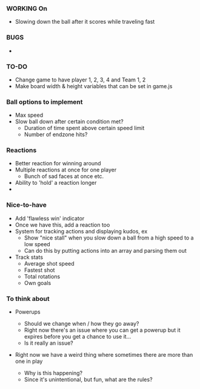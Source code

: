 ### WORKING On

* Slowing down the ball after it scores while traveling fast

### BUGS

*

### TO-DO


* Change game to have player 1, 2, 3, 4 and Team 1, 2
* Make board width & height variables that can be set in game.js


### Ball options to implement

* Max speed
* Slow ball down after certain condition met?
  * Duration of time spent above certain speed limit
  * Number of endzone hits?


### Reactions

* Better reaction for winning around
* Multiple reactions at once for one player
  * Bunch of sad faces at once etc.
* Ability to 'hold' a reaction longer
*


### Nice-to-have

* Add 'flawless win' indicator
* Once we have this, add a reaction too
* System for tracking actions and displaying kudos, ex
  * Show "nice stall" when you slow down a ball from a high speed to a low speed
  * Can do this by putting actions into an array and parsing them out
* Track stats
  * Average shot speed
  * Fastest shot
  * Total rotations
  * Own goals






### To think about

* Powerups
  * Should we change when / how they go away?
  * Right now there's an issue where you can get a powerup but it expires before you get a chance to use it...
  * Is it really an issue?

* Right now we have a weird thing where sometimes there are more than one in play
  * Why is this happening?
  * Since it's unintentional, but fun, what are the rules?



